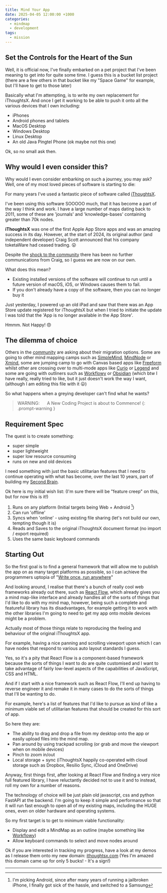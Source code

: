 ```yaml
---
title: Mind Your App
date: 2025-04-05 12:00:00 +1000
categories:
  - mindmap
  - development
tags:
  - mission
---
```


## Set the Controls for the Heart of the Sun

Well, it is official now, I've finally embarked on a pet project that I've been meaning to get into for quite some time.
I guess this is a bucket list project (there are a few others in that bucket like my "Space Game" for example, but I'll
have to get to those later)

Basically what I'm attempting, is to write my own replacement for iThoughtsX. And once I get it working to be able to push it onto all the
various devices that I own including:

* iPhones
* Android phones and tablets
* MacOS Desktop
* Windows Desktop
* Linux Desktop
* An old Java Pingtel Phone (ok maybe not this one)

Ok, so no small ask then.

## Why would I even consider this?

Why would I even consider embarking on such a journey, you may ask? Well, one of my most loved pieces of software is starting to die:

For many years I've used a fantastic piece of software called [iThoughtsX](https://toketaware.com).

I've been using this software SOOOOO much, that it has become a part of the way I think and work. I have a large number of maps dating back to 2011, some of these are 'journals' and 'knowledge-bases' containing greater than 70k nodes.

**iThoughtsX** was one of the first Apple App Store apps and was an amazing success in its day. However, at the start of 2024, its original author (and independent developer) Craig Scott announced that his company toketaWare had
ceased trading. :astonished:

Despite the [shock to the
community](https://tidbits.com/2024/02/24/toketaware-shuts-down-orphaning-ithoughtsx-mind-mapping-software/) there has
been no further communications from Craig, so I guess we are now on our own. 

What does this mean?

* Existing installed versions of the software will continue to run until a future version of macOS, iOS, or Windows
  causes them to fail.
* If you don't already have a copy of the software, then you can no longer buy it

Just yesterday, I powered up an old iPad and saw that there was an App Store update registered for iThoughtsX but when I
tried to initiate the update I was told that the 'App is no longer available in the App Store'. 

Hmmm. Not Happy! :disappointed:

## The dilemma of choice

Others in the [community](https://talk.macpowerusers.com/t/toketaware-is-out-of-business-and-along-with-it-ithoughtsx/36169/4) are
asking about their migration options. Some are going to other mind mapping camps such as
[SimpleMind](https://simplemind.eu/), [MindNode](https://www.mindnode.com/) or [Xmind](https://xmind.app/), some are
jumping camp to go with Canvas based apps like [Freeform](https://apps.apple.com/us/app/freeform/id6443742539) whilst
other are crossing over to multi-mode apps like [Curio](https://www.zengobi.com/curio/) or [Legend](https://legendapp.com/) and some are going with
outliners such as [Workflowy](https://workflowy.com/) or [Obsidian](https://obsidian.md/) (which btw I have really,
really tried to like, but it just doesn't work the way I want, (although I am editing this file with it :stuck_out_tongue:)

So what happens when a greying developer can't find what he wants?

> WARNING: &nbsp;&nbsp;&nbsp;&nbsp; A New Coding Project is about to Commence!
{: .prompt-warning }

## Requirement Spec

The quest is to create something:
* super simple
* super lightweight
* super low resource consuming
* runs on new and old devices
 
I need something with just the basic utilitarian features that I need to continue operating with what has become, over the last
10 years, part of building my [Second Brain](https://www.buildingasecondbrain.com/).

Ok here is my initial wish list: (I'm sure there will be "feature creep" on this, but for now this is it!)

1. Runs on any platform (Initial targets being Web + Android [^1])
2. Can run 'offline'
3. Syncs when 'online' - using existing file sharing (let's not build our own, tempting though it is)
4. Reads and Saves to the original iThoughtsX document format (no import / export required)
5. Uses the same basic keyboard commands

## Starting Out

So the first goal is to find a general framework that will allow me to publish the app on as many target platforms as
possible, so I can achieve the programmers uptopia of "[Write once, run
anywhere](https://en.wikipedia.org/wiki/Write_once,_run_anywhere)"

And looking around, I realise that there's a bunch of really cool web frameworks already out there, such as [React
Flow](https://reactflow.dev/), which already gives you a mind map-like interface and already handles all of the sorts of
things that I'd like to do with my mind map, however, being such a complete and featureful library has its
disadvantages, for example getting it to work with the other libraries I'm going to need to get my app onto mobile
devices might be a problem.

Actually most of those things relate to reproducing the feeling and behaviour of the original iThoughtsX app.

For example, having a nice panning and scrolling viewport upon which I can have nodes that respond to various auto
layout standards I guess.

Yes, so it's a pity that React Flow is a component-based framework because the sorts of things I want to do are quite
customised and I want to take advantage of fairly low-level aspects of the capabilities of JavaScript, CSS and HTML.

And if I start with a nice framework such as React Flow, I'll end up having to reverse engineer it and remake it in many
cases to do the sorts of things that I'll be wanting to do.

For example, here's a list of features that I'd like to pursue as kind of like a minimum viable set of utilitarian
features that should be created for this sort of app.

So here they are:

* The ability to drag and drop a file from my desktop onto the app or easily upload files into the mind map.
* Pan around by using trackpad scrolling (or grab and move the viewport when on mobile devices)
* Pinch to zoom in/out
* Local storage + sync (iThoughtsX happily co-operated with cloud storage such as Dropbox, Resilio Sync, iCloud and OneDrive)

Anyway, first things first, after looking at React Flow and finding a very nice full featured library, I have reluctantly decided not to use it and to instead, roll my own for a number of reasons.

The technology of choice will be just plain old javascript, css and python FastAPI at the backend. I'm going to keep it simple and performance so that it will run fast enough to open all of my existing maps, including the HUGE ones, even on older hardware and operating systems.

So my first target is to get to minimum viable functionality:

* Display and edit a MindMap as an outline (maybe something like [Workflowy](https://workflowy.com/))
* Allow keyboard commands to select and move nodes around

Ok if you are interested in tracking my progress, have a look at my demos as I release them onto my new domain: [ithoughtsx.com](https://ithoughtsx.com)
(Yes I'm amazed this domain came up for only 5 bucks! - It's a sign!)

----
[^1]: I'm picking Android, since after many years of running a jailbroken iPhone, I finally got sick of the hassle, and switched to a Samsung
